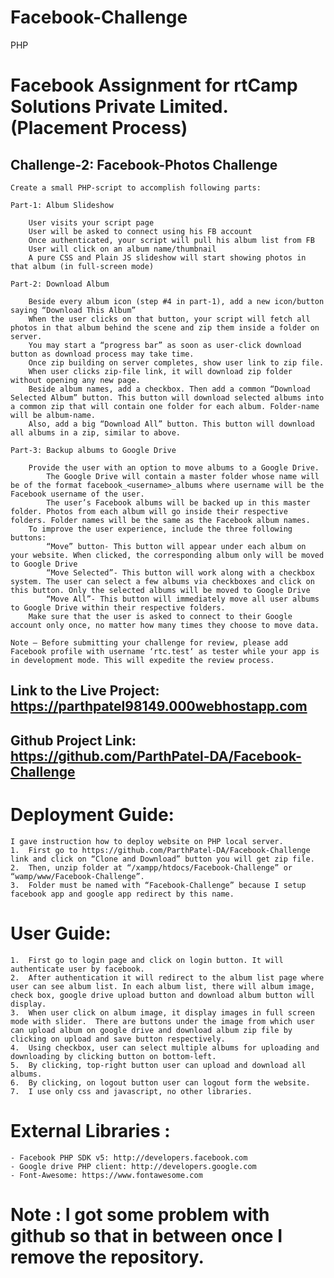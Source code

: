# Facebook-Challenge
PHP

# Facebook Assignment for rtCamp Solutions Private Limited. (Placement Process)

## Challenge-2: Facebook-Photos Challenge

    Create a small PHP-script to accomplish following parts:

    Part-1: Album Slideshow

        User visits your script page
        User will be asked to connect using his FB account
        Once authenticated, your script will pull his album list from FB
        User will click on an album name/thumbnail
        A pure CSS and Plain JS slideshow will start showing photos in that album (in full-screen mode)

    Part-2: Download Album

        Beside every album icon (step #4 in part-1), add a new icon/button saying “Download This Album”
        When the user clicks on that button, your script will fetch all photos in that album behind the scene and zip them inside a folder on server.
        You may start a “progress bar” as soon as user-click download button as download process may take time.
        Once zip building on server completes, show user link to zip file.
        When user clicks zip-file link, it will download zip folder without opening any new page.
        Beside album names, add a checkbox. Then add a common “Download Selected Album” button. This button will download selected albums into a common zip that will contain one folder for each album. Folder-name will be album-name.
        Also, add a big “Download All” button. This button will download all albums in a zip, similar to above.

    Part-3: Backup albums to Google Drive

        Provide the user with an option to move albums to a Google Drive.
            The Google Drive will contain a master folder whose name will be of the format facebook_<username>_albums where username will be the Facebook username of the user.
            The user’s Facebook albums will be backed up in this master folder. Photos from each album will go inside their respective folders. Folder names will be the same as the Facebook album names.
        To improve the user experience, include the three following buttons:
            “Move” button- This button will appear under each album on your website. When clicked, the corresponding album only will be moved to Google Drive
            “Move Selected”- This button will work along with a checkbox system. The user can select a few albums via checkboxes and click on this button. Only the selected albums will be moved to Google Drive
            “Move All”- This button will immediately move all user albums to Google Drive within their respective folders.
        Make sure that the user is asked to connect to their Google account only once, no matter how many times they choose to move data.

    Note – Before submitting your challenge for review, please add Facebook profile with username ‘rtc.test‘ as tester while your app is in development mode. This will expedite the review process.

## Link to the Live Project: https://parthpatel98149.000webhostapp.com
## Github Project Link: https://github.com/ParthPatel-DA/Facebook-Challenge

# Deployment Guide:

    I gave instruction how to deploy website on PHP local server.
    1.	First go to https://github.com/ParthPatel-DA/Facebook-Challenge link and click on “Clone and Download” button you will get zip file.
    2.	Then, unzip folder at “/xampp/htdocs/Facebook-Challenge” or “wamp/www/Facebook-Challenge”.
    3.	Folder must be named with “Facebook-Challenge” because I setup facebook app and google app redirect by this name.


# User Guide:

    1.	First go to login page and click on login button. It will authenticate user by facebook.
    2.	After authentication it will redirect to the album list page where user can see album list. In each album list, there will album image, check box, google drive upload button and download album button will display.
    3.	When user click on album image, it display images in full screen mode with slider.  There are buttons under the image from which user can upload album on google drive and download album zip file by clicking on upload and save button respectively.
    4.	Using checkbox, user can select multiple albums for uploading and downloading by clicking button on bottom-left.
    5.	By clicking, top-right button user can upload and download all albums.
    6.	By clicking, on logout button user can logout form the website.
    7.	I use only css and javascript, no other libraries. 


# External Libraries :

    - Facebook PHP SDK v5: http://developers.facebook.com
    - Google drive PHP client: http://developers.google.com
    - Font-Awesome: https://www.fontawesome.com
    
# Note : I got some problem with github so that in between once I remove the repository.
